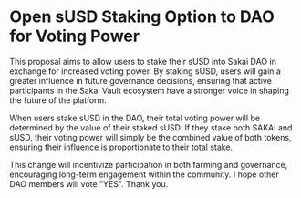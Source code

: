 # Open sUSD Staking Option to DAO for Voting Power

This proposal aims to allow users to stake their sUSD into Sakai DAO in exchange for increased voting power. By staking sUSD, users will gain a greater influence in future governance decisions, ensuring that active participants in the Sakai Vault ecosystem have a stronger voice in shaping the future of the platform.



When users stake sUSD in the DAO, their total voting power will be determined by the value of their staked sUSD. If they stake both SAKAI and sUSD, their voting power will simply be the combined value of both tokens, ensuring their influence is proportionate to their total stake.



This change will incentivize participation in both farming and governance, encouraging long-term engagement within the community. I hope other DAO members will vote "YES". Thank you.